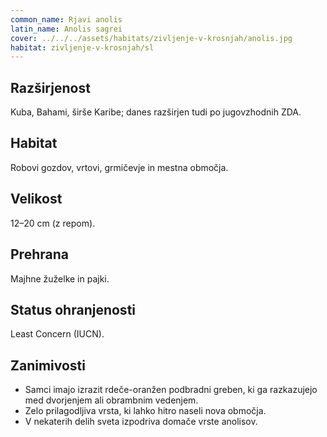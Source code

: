 ```yaml
---
common_name: Rjavi anolis
latin_name: Anolis sagrei
cover: ../../../assets/habitats/zivljenje-v-krosnjah/anolis.jpg
habitat: zivljenje-v-krosnjah/sl
---
```

## Razširjenost  
Kuba, Bahami, širše Karibe; danes razširjen tudi po jugovzhodnih ZDA.

## Habitat  
Robovi gozdov, vrtovi, grmičevje in mestna območja.

## Velikost  
12–20 cm (z repom).

## Prehrana  
Majhne žuželke in pajki.

## Status ohranjenosti  
Least Concern (IUCN).

## Zanimivosti  
- Samci imajo izrazit rdeče-oranžen podbradni greben, ki ga razkazujejo med dvorjenjem ali obrambnim vedenjem.  
- Zelo prilagodljiva vrsta, ki lahko hitro naseli nova območja.  
- V nekaterih delih sveta izpodriva domače vrste anolisov.
